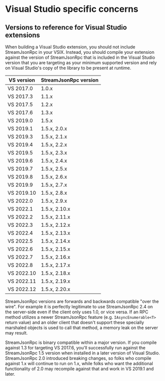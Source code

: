 # Visual Studio specific concerns

## Versions to reference for Visual Studio extensions

When building a Visual Studio extension, you should not include StreamJsonRpc in your VSIX. Instead, you should compile your extension against the version of StreamJsonRpc that is included in the Visual Studio version that you are targeting as your minimum supported version and rely on Visual Studio's copy of the library to be present at runtime.

| VS version | StreamJsonRpc version |
| -- | -- |
| VS 2017.0 | 1.0.x
| VS 2017.3 | 1.1.x
| VS 2017.5 | 1.2.x
| VS 2017.6 | 1.3.x
| VS 2019.0 | 1.5.x
| VS 2019.1 | 1.5.x, 2.0.x
| VS 2019.3 | 1.5.x, 2.1.x
| VS 2019.4 | 1.5.x, 2.2.x
| VS 2019.5 | 1.5.x, 2.3.x
| VS 2019.6 | 1.5.x, 2.4.x
| VS 2019.7 | 1.5.x, 2.5.x
| VS 2019.8 | 1.5.x, 2.6.x
| VS 2019.9 | 1.5.x, 2.7.x
| VS 2019.10 | 1.5.x, 2.8.x
| VS 2022.0 | 1.5.x, 2.9.x
| VS 2022.1 | 1.5.x, 2.10.x
| VS 2022.2 | 1.5.x, 2.11.x
| VS 2022.3 | 1.5.x, 2.12.x
| VS 2022.4 | 1.5.x, 2.13.x
| VS 2022.5 | 1.5.x, 2.14.x
| VS 2022.6 | 1.5.x, 2.15.x
| VS 2022.7 | 1.5.x, 2.16.x
| VS 2022.8 | 1.5.x, 2.17.x
| VS 2022.10 | 1.5.x, 2.18.x
| VS 2022.11 | 1.5.x, 2.19.x
| VS 2022.12 | 1.5.x, 2.20.x

StreamJsonRpc versions are forwards and backwards compatible "over the wire". For example it is perfectly legitimate to use StreamJsonRpc 2.4 on the server-side even if the client only uses 1.0, or vice versa. If an RPC method utilizes a newer StreamJsonRpc feature (e.g. `IAsyncEnumerable<T>` return value) and an older client that doesn't support these specially marshaled objects is used to call that method, a memory leak on the server may result.

StreamJsonRpc is binary compatible within a major version. If you compile against 1.3 for targeting VS 2017.6, you'll successfully run against the StreamJsonRpc 1.5 version when installed in a later version of Visual Studio.
StreamJsonRpc 2.0 introduced breaking changes, so folks who compile against 1.x will continue to run on 1.x, while folks who want the additional functionality of 2.0 may recompile against that and work in VS 2019.1 and later.
